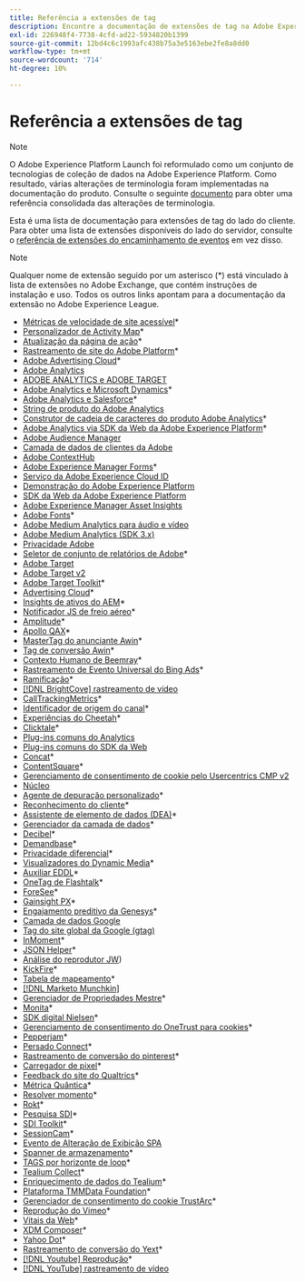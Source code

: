 ```yaml
---
title: Referência a extensões de tag
description: Encontre a documentação de extensões de tag na Adobe Experience Platform.
exl-id: 226948f4-7738-4cfd-ad22-5934820b1399
source-git-commit: 12bd4c6c1993afc438b75a3e5163ebe2fe8a8dd0
workflow-type: tm+mt
source-wordcount: '714'
ht-degree: 10%

---
```


# Referência a extensões de tag

>[!NOTE]
>
>O Adobe Experience Platform Launch foi reformulado como um conjunto de tecnologias de coleção de dados na Adobe Experience Platform. Como resultado, várias alterações de terminologia foram implementadas na documentação do produto. Consulte o seguinte [documento](../../term-updates.md) para obter uma referência consolidada das alterações de terminologia.

Esta é uma lista de documentação para extensões de tag do lado do cliente. Para obter uma lista de extensões disponíveis do lado do servidor, consulte o [referência de extensões do encaminhamento de eventos](../server/overview.md) em vez disso.

>[!NOTE]
>
>Qualquer nome de extensão seguido por um asterisco (*) está vinculado à lista de extensões no Adobe Exchange, que contém instruções de instalação e uso. Todos os outros links apontam para a documentação da extensão no Adobe Experience League.

* [Métricas de velocidade de site acessível](https://exchange.adobe.com/apps/ec/103053)*
* [Personalizador de Activity Map](https://exchange.adobe.com/apps/ec/101531)*
* [Atualização da página de ação](https://exchange.adobe.com/apps/ec/102848)*
* [Rastreamento de site do Adobe Platform](https://exchange.adobe.com/apps/ec/103195)*
* [Adobe Advertising Cloud](https://exchange.adobe.com/apps/ec/100155)*
* [Adobe Analytics](./analytics/overview.md)
* [ADOBE ANALYTICS e ADOBE TARGET](https://exchange.adobe.com/apps/ec/105363/*6sense-for-analytics-and-target)
* [Adobe Analytics e Microsoft Dynamics](https://exchange.adobe.com/apps/ec/102966)*
* [Adobe Analytics e Salesforce](https://exchange.adobe.com/apps/ec/101530)*
* [String de produto do Adobe Analytics](./product-string/overview.md)
* [Construtor de cadeia de caracteres do produto Adobe Analytics](https://exchange.adobe.com/apps/ec/101461)*
* [Adobe Analytics via SDK da Web da Adobe Experience Platform](https://exchange.adobe.com/apps/ec/108985/search-discovery-for-adobe-analytics-via-aep-web-sdk)*
* [Adobe Audience Manager](./audience-manager/overview.md)
* [Camada de dados de clientes da Adobe](./client-data-layer/overview.md)
* [Adobe ContextHub](./contexthub/overview.md)
* [Adobe Experience Manager Forms](https://exchange.adobe.com/apps/ec/107493)*
* [Serviço da Adobe Experience Cloud ID](./id-service/overview.md)
* [Demonstração do Adobe Experience Platform](./platform-demo/overview.md)
* [SDK da Web da Adobe Experience Platform](./web-sdk/overview.md)
* [Adobe Experience Manager Asset Insights](./asset-insights/overview.md)
* [Adobe Fonts](https://exchange.adobe.com/apps/ec/101538)*
* [Adobe Medium Analytics para áudio e vídeo](./media-analytics/overview.md)
* [Adobe Medium Analytics (SDK 3.x)](./media-analytics-3x/overview.md)
* [Privacidade Adobe](./privacy/overview.md)
* [Seletor de conjunto de relatórios de Adobe](https://exchange.adobe.com/apps/ec/100640)*
* [Adobe Target](./target/overview.md)
* [Adobe Target v2](./target-v2/overview.md)
* [Adobe Target Toolkit](https://exchange.adobe.com/apps/ec/100640)*
* [Advertising Cloud](https://exchange.adobe.com/apps/ec/100640)*
* [Insights de ativos do AEM](https://exchange.adobe.com/apps/ec/103406)*
* [Notificador JS de freio aéreo](https://exchange.adobe.com/apps/ec/103342)*
* [Amplitude](https://exchange.adobe.com/apps/ec/108010)*
* [Apollo QAX](https://exchange.adobe.com/apps/ec/105068)*
* [MasterTag do anunciante Awin](https://exchange.adobe.com/apps/ec/103176)*
* [Tag de conversão Awin](https://exchange.adobe.com/apps/ec/103240)*
* [Contexto Humano de Beemray](https://exchange.adobe.com/apps/ec/101063)*
* [Rastreamento de Evento Universal do Bing Ads](https://exchange.adobe.com/apps/ec/100154)*
* [Ramificação](https://exchange.adobe.com/apps/ec/101382)*
* [[!DNL BrightCove] rastreamento de vídeo](./brightcove/overview.md)
* [CallTrackingMetrics](https://exchange.adobe.com/apps/ec/107695)*
* [Identificador de origem do canal](https://exchange.adobe.com/apps/ec/101412)*
* [Experiências do Cheetah](https://exchange.adobe.com/apps/ec/102759)*
* [Clicktale](https://exchange.adobe.com/apps/ec/100082)*
* [Plug-ins comuns do Analytics](./plugins/overview.md)
* [Plug-ins comuns do SDK da Web](./web-sdk/web-sdk-plugins.md)
* [Concat](https://exchange.adobe.com/apps/ec/104690)*
* [ContentSquare](https://exchange.adobe.com/apps/ec/100364)*
* [Gerenciamento de consentimento de cookie pelo Usercentrics CMP v2](https://exchange.adobe.com/apps/ec/*107037)
* [Núcleo](./core/overview.md)
* [Agente de depuração personalizado](https://exchange.adobe.com/apps/ec/104698)*
* [Reconhecimento do cliente](https://exchange.adobe.com/apps/ec/100688)*
* [Assistente de elemento de dados (DEA)](https://exchange.adobe.com/apps/ec/101413)*
* [Gerenciador da camada de dados](https://exchange.adobe.com/apps/ec/101462)*
* [Decibel](https://exchange.adobe.com/apps/ec/100913)*
* [Demandbase](https://exchange.adobe.com/apps/ec/101605)*
* [Privacidade diferencial](https://exchange.adobe.com/apps/ec/104535)*
* [Visualizadores do Dynamic Media](https://exchange.adobe.com/apps/ec/103048)*
* [Auxiliar EDDL](https://exchange.adobe.com/apps/ec/107691)*
* [OneTag de Flashtalk](https://exchange.adobe.com/apps/ec/101392)*
* [ForeSee](https://exchange.adobe.com/apps/ec/100164)*
* [Gainsight PX](https://exchange.adobe.com/apps/ec/103343)*
* [Engajamento preditivo da Genesys](https://exchange.adobe.com/apps/ec/106148)*
* [Camada de dados Google](./google-data-layer/overview.md)
* [Tag do site global da Google (gtag)](https://exchange.adobe.com/apps/ec/101437/*google-global-site-tag-gtag)
* [InMoment](https://exchange.adobe.com/apps/ec/100847)*
* [JSON Helper](https://exchange.adobe.com/apps/ec/106449)*
* [Análise do reprodutor JW](https://exchange.a[](https://exchange.adobe.com/apps/ec/101460/*sdi-toolkit)dobe.com/apps/ec/101523))
* [KickFire](https://exchange.adobe.com/apps/ec/101621)*
* [Tabela de mapeamento](https://exchange.adobe.com/apps/ec/103136)*
* [[!DNL Marketo Munchkin]](./marketo/overview.md)
* [Gerenciador de Propriedades Mestre](https://exchange.adobe.com/apps/ec/102992)*
* [Monita](https://exchange.adobe.com/apps/ec/106544)*
* [SDK digital Nielsen](https://exchange.adobe.com/apps/ec/101361)*
* [Gerenciamento de consentimento do OneTrust para cookies](https://exchange.adobe.com/apps/ec/100340)*
* [Pepperjam](https://exchange.adobe.com/apps/ec/103587)*
* [Persado Connect](https://exchange.adobe.com/apps/ec/103745)*
* [Rastreamento de conversão do pinterest](https://exchange.adobe.com/apps/ec/100523)*
* [Carregador de pixel](https://exchange.adobe.com/apps/ec/100152)*
* [Feedback do site do Qualtrics](https://exchange.adobe.com/apps/ec/101569)*
* [Métrica Quântica](https://exchange.adobe.com/apps/ec/101535)*
* [Resolver momento](https://exchange.adobe.com/apps/ec/108352)*
* [Rokt](https://exchange.adobe.com/apps/ec/107591)*
* [Pesquisa SDI](https://exchange.adobe.com/apps/ec/102991)*
* [SDI Toolkit](https://exchange.adobe.com/apps/ec/101460)*
* [SessionCam](https://exchange.adobe.com/apps/ec/100517)*
* [Evento de Alteração de Exibição SPA](https://partners.adobe.com/br/exchangeprogram/experiencecloud/exchange.details.105867.html)
* [Spanner de armazenamento](https://exchange.adobe.com/apps/ec/102990)*
* [TAGS por horizonte de loop](https://exchange.adobe.com/apps/ec/106092)*
* [Tealium Collect](https://exchange.adobe.com/apps/ec/104217)*
* [Enriquecimento de dados do Tealium](https://exchange.adobe.com/apps/ec/104217)*
* [Plataforma TMMData Foundation](https://exchange.adobe.com/apps/ec/100148)*
* [Gerenciador de consentimento do cookie TrustArc](https://exchange.adobe.com/apps/ec/107037)*
* [Reprodução do Vimeo](https://exchange.adobe.com/apps/ec/108937)*
* [Vitais da Web](https://exchange.adobe.com/apps/ec/106769)*
* [XDM Composer](https://exchange.adobe.com/apps/ec/106062)*
* [Yahoo Dot](https://exchange.adobe.com/apps/ec/106062)*
* [Rastreamento de conversão do Yext](https://exchange.adobe.com/apps/ec/103174)*
* [[!DNL Youtube] Reprodução](https://exchange.adobe.com/apps/ec/103174)*
* [[!DNL YouTube] rastreamento de vídeo](./youtube/overview.md)
